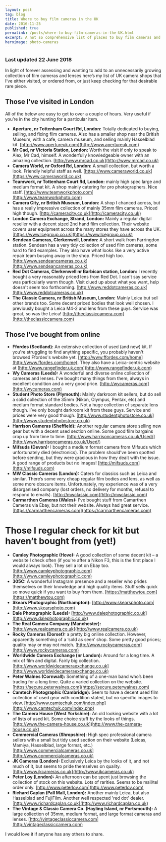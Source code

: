 ```yaml
---
layout: post
tag: blog
title: Where to buy film cameras in the UK
date: 2016-11-25
published: true
permalink: /posts/where-to-buy-film-cameras-in-the-UK.html
excerpt: A not so comprehensive list of places to buy film cameras and lenses. Some I've bought from, some I haven't (yet)
heroimage: photo-cameras
---
```


### Last updated 22 June 2018


In light of forever assessing and wanting to add to an unnecessarily growing collection of film cameras and lenses here’s my list of UK camera shops that I’ve either visited, or ordered from, or just keep checking for that desirable rare piece.

## Those I’ve visited in London

All of the below are easy to get to over a couple of hours. Very useful if you’re in the city hunting for a particular item.

* **Aperture, nr Tottenham Court Rd, London:** Totally dedicated to buying, selling, and fixing film cameras. Also has a smaller shop near the British Museum, with a cafe, camera museum, and selling mainly Hasselblad kit. [http://www.apertureuk.com](http://www.apertureuk.com)
* **Mr Cad, nr Victoria Station, London:** Worth the visit if only to speak to Alex, Mr Cad, himself. A wonderfully knowledgeable owner with an amazing collection. [http://www.mrcad.co.uk](http://www.mrcad.co.uk)
* **Camera World, nr Oxford Rd, London:** A small collection, but worth a look. Friendly helpful staff as well. [https://www.cameraworld.co.uk](https://www.cameraworld.co.uk)
* **Teamwork, nr Tottenham Court Rd, London:** mainly high spec large and medium format kit. A shop mainly catering for pro photographers. Nice staff. [http://www.teamworkphoto.com](http://www.teamworkphoto.com)
* **Camera City, nr British Museum, London:** A shop I chanced across, but has a really impressive collection of mainly 35mm film cameras. Priced high though. [http://cameracity.co.uk](http://cameracity.co.uk)
* **London Camera Exchange, Strand, London:** Mainly a regular digital reseller with a decent sized 2nd hand film collection. Their website covers user equipment across the many stores they have across the UK. [https://www.lcegroup.co.uk](https://www.lcegroup.co.uk)
* **Sendean Cameras, Clerkenwell, London:** A short walk from Farringdon station. Sendean has a very tidy collection of used film cameras, some hard to find examples. They also have what looks like a very active repair team busying away in the shop. Priced high too. [http://www.sendeancameras.co.uk](http://www.sendeancameras.co.uk)
* **Red Dot Cameras, Clerkenwell nr Barbican station, London:** I recently bought a very reasonably priced lens from Red Dot. I can't say service was particularly warm though. Visit clued up about what you want, help doesn't seem too forthcoming. [http://www.reddotcameras.co.uk](http://www.reddotcameras.co.uk)
* **The Classic Camera, nr British Museum, London:** Mainly Leica but sell other brands too. Some decent priced bodies that look well chosen. I previously bought a Leica M4-2 and lens from these guys. Service was great, so was the Leica! [http://theclassiccamera.com](http://theclassiccamera.com)

## Those I’ve bought from online
* **Ffordes (Scotland):** An extensive collection of used (and new) kit. If you're struggling to find anything specific, you probably haven't browsed Ffordes's website yet. [http://www.ffordes.com/home](http://www.ffordes.com/home). They also have a Leica-centric website at [http://www.rangefinder.uk.com](http://www.rangefinder.uk.com)
* **Wy Cameras (Leeds):** A wonderful and diverse online collection of cameras and lenses. I’ve bought many things from them, always in excellent condition and a very good price. [http://wycameras.com](http://wycameras.com)
* **Student Photo Store (Plymouth):** Mainly darkroom kit sellers, but do sell a solid collection of the 35mm (Nikon, Olympus, Pentax, etc) and medium format standard bodies. Not a huge collection of separate lens though. I’ve only bought darkroom kit from these guys. Service and prices were very good though. [http://www.studentphotostore.co.uk](http://www.studentphotostore.co.uk)
* **Harrison Cameras (Sheffield):** Another regular camera store selling new gear but with a decent used section online. Some good film bargains crop up from time to time. [http://www.harrisoncameras.co.uk/Used/](http://www.harrisoncameras.co.uk/Used/)
* **Mifsuds (Devon):** I bought a medium format camera from Mifsuds which unfortunately died (electronics). The problem should've been spotted before sending, but they were gracious in how they dealt with the issue. A good range of products but no images! [http://mifsuds.com](http://mifsuds.com)
* **MW Classic Cameras (London):** Caters for classics such as Leica and similar. There’s some very cheap regular film bodies and lens, as well as some more obscure items. Unfortunately, my experience was of a very disorganised company (lost orders, no delivery for months, refusal to respond to emails). [http://mwclassic.com](http://mwclassic.com)
* **Carmarthen Cameras (Wales):** I've bought stuff from Camarthen Cameras via Ebay, but not their website. Always had great service. [https://carmarthencameras.com](https://carmarthencameras.com)

# Those I regular check for kit but haven’t bought from (yet!)
* **Camley Photographic (Hove):** A good collection of some decent kit – a website I check often (if you're after a Nikon F3, this is the first place I would always look). They sell a lot on Ebay too. [http://www.camleyphotographic.com](http://www.camleyphotographic.com)
* **305C:** A wonderful Instagram presence and a reseller who prides themselves on their knowledge and high quality items. Stuff sells quick so move quick if you want to buy from them. [https://matthewtou.com](https://matthewtou.com)
* **Skears Photographic (Northampton):** [http://www.skearsphoto.com](http://www.skearsphoto.com)
* **Dale Photographic (Leeds):** [http://www.dalephotographic.co.uk](http://www.dalephotographic.co.uk)
* **The Real Camera Company (Manchester):** [http://www.realcamera.co.uk](http://www.realcamera.co.uk)
* **Rocky Cameras (Dorset):** a pretty big online collection. However, apparently something of a ‘sold as seen’ shop. Some pretty good prices; quality may or may not match. [http://www.rockycameras.com](http://www.rockycameras.com)
* **Worldwide Camera Exchange (nr London):** Around for a long time. A mix of film and digital. Fairly big collection. [http://www.worldwidecameraexchange.co.uk](http://www.worldwidecameraexchange.co.uk)
* **Peter Walnes (Cornwall):** Something of a one-man band who’s been trading for a long time. Quite a varied collection on the website. [https://secure.peterwalnes.com](https://secure.peterwalnes.com)
* **Camtech Photographic (Cambridge):** Seem to have a decent used film collection of used gear with condition stated, but no specific images to view. [http://www.camtechuk.com/index.php](http://www.camtechuk.com/index.php)
* **The Camera House (West Yorkshire):** An old looking website with a lot of lists of used kit. Some choice stuff by the looks of things. [http://www.the-camera-house.co.uk](http://www.the-camera-house.co.uk)
* **Commercial Cameras (Shropshire):** High spec professional camera sellers with a small but tidy used section on their website (Leicas, Mamiya, Hasselblad, large format, etc.) [http://www.commercialcameras.co.uk](http://www.commercialcameras.co.uk)
* **JK Cameras (London):** Exclusively Leica by the looks of it, and not much of it, but seems to pride themselves on quality. [http://www.jkcameras.co.uk](http://www.jkcameras.co.uk)
* **Peter Loy (London):** An afternoon can be spent just browsing the collection of stock on this website. Lots of rarities. Seems to be mail/tel order only. [http://www.peterloy.com](http://www.peterloy.com)
* **Richard Caplan (Pall Mall, London):** Another mainly Leica, but also Hasselblad and FujiFilm. Another well respected 'red dot' dealer. [http://www.richardcaplan.co.uk](http://www.richardcaplan.co.uk)
* **The Vintage & Classic Camera Co. (Hayling Island, nr Portsmouth):** A large collection of 35mm, medium format, and large format cameras and lenses. [http://vintageclassiccamera.com](http://vintageclassiccamera.com)

I would love it if anyone has any others to share.
